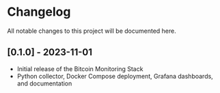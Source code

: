 # Changelog

All notable changes to this project will be documented here.

## [0.1.0] - 2023-11-01
- Initial release of the Bitcoin Monitoring Stack
- Python collector, Docker Compose deployment, Grafana dashboards, and documentation
